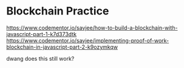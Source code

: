 # Blockchain Practice
https://www.codementor.io/savjee/how-to-build-a-blockchain-with-javascript-part-1-k7d373dtk
https://www.codementor.io/savjee/implementing-proof-of-work-blockchain-in-javascript-part-2-k9ozymkqw

dwang does this still work?